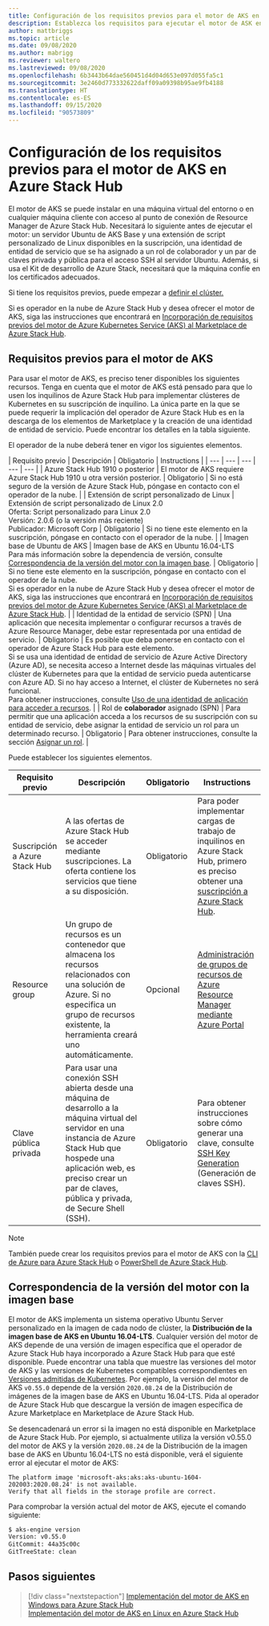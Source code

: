 ```yaml
---
title: Configuración de los requisitos previos para el motor de AKS en Azure Stack Hub
description: Establezca los requisitos para ejecutar el motor de ASK en Azure Stack Hub.
author: mattbriggs
ms.topic: article
ms.date: 09/08/2020
ms.author: mabrigg
ms.reviewer: waltero
ms.lastreviewed: 09/08/2020
ms.openlocfilehash: 6b3443b64dae560451d4d04d653e097d055fa5c1
ms.sourcegitcommit: 3e2460d773332622daff09a09398b95ae9fb4188
ms.translationtype: HT
ms.contentlocale: es-ES
ms.lasthandoff: 09/15/2020
ms.locfileid: "90573809"
---
```

# <a name="set-up-the-prerequisites-for-the-aks-engine-on-azure-stack-hub"></a>Configuración de los requisitos previos para el motor de AKS en Azure Stack Hub

El motor de AKS se puede instalar en una máquina virtual del entorno o en cualquier máquina cliente con acceso al punto de conexión de Resource Manager de Azure Stack Hub. Necesitará lo siguiente antes de ejecutar el motor: un servidor Ubuntu de AKS Base y una extensión de script personalizado de Linux disponibles en la suscripción, una identidad de entidad de servicio que se ha asignado a un rol de colaborador y un par de claves privada y pública para el acceso SSH al servidor Ubuntu. Además, si usa el Kit de desarrollo de Azure Stack, necesitará que la máquina confíe en los certificados adecuados.

Si tiene los requisitos previos, puede empezar a [definir el clúster.](azure-stack-kubernetes-aks-engine-deploy-cluster.md)

Si es operador en la nube de Azure Stack Hub y desea ofrecer el motor de AKS, siga las instrucciones que encontrará en [Incorporación de requisitos previos del motor de Azure Kubernetes Service (AKS) al Marketplace de Azure Stack Hub](../operator/azure-stack-aks-engine.md).

## <a name="prerequisites-for-the-aks-engine"></a>Requisitos previos para el motor de AKS

Para usar el motor de AKS, es preciso tener disponibles los siguientes recursos. Tenga en cuenta que el motor de AKS está pensado para que lo usen los inquilinos de Azure Stack Hub para implementar clústeres de Kubernetes en su suscripción de inquilino. La única parte en la que se puede requerir la implicación del operador de Azure Stack Hub es en la descarga de los elementos de Marketplace y la creación de una identidad de entidad de servicio. Puede encontrar los detalles en la tabla siguiente.

El operador de la nube deberá tener en vigor los siguientes elementos.

| Requisito previo | Descripción | Obligatorio | Instructions |
| --- | --- | --- | --- | --- |
| Azure Stack Hub 1910 o posterior | El motor de AKS requiere Azure Stack Hub 1910 u otra versión posterior. | Obligatorio | Si no está seguro de la versión de Azure Stack Hub, póngase en contacto con el operador de la nube. |
| Extensión de script personalizado de Linux | Extensión de script personalizado de Linux 2.0<br>Oferta: Script personalizado para Linux 2.0<br>Versión: 2.0.6 (o la versión más reciente)<br>Publicador: Microsoft Corp | Obligatorio | Si no tiene este elemento en la suscripción, póngase en contacto con el operador de la nube. |
| Imagen base de Ubuntu de AKS | Imagen base de AKS en Ubuntu 16.04-LTS<br>Para más información sobre la dependencia de versión, consulte [Correspondencia de la versión del motor con la imagen base](#matching-engine-to-base-image-version). | Obligatorio | Si no tiene este elemento en la suscripción, póngase en contacto con el operador de la nube.<br> Si es operador en la nube de Azure Stack Hub y desea ofrecer el motor de AKS, siga las instrucciones que encontrará en [Incorporación de requisitos previos del motor de Azure Kubernetes Service (AKS) al Marketplace de Azure Stack Hub](../operator/azure-stack-aks-engine.md). |
| Identidad de la entidad de servicio (SPN) |  Una aplicación que necesita implementar o configurar recursos a través de Azure Resource Manager, debe estar representada por una entidad de servicio. | Obligatorio | Es posible que deba ponerse en contacto con el operador de Azure Stack Hub para este elemento.<br>Si se usa una identidad de entidad de servicio de Azure Active Directory (Azure AD), se necesita acceso a Internet desde las máquinas virtuales del clúster de Kubernetes para que la entidad de servicio pueda autenticarse con Azure AD. Si no hay acceso a Internet, el clúster de Kubernetes no será funcional.<br>Para obtener instrucciones, consulte [Uso de una identidad de aplicación para acceder a recursos](../operator/azure-stack-create-service-principals.md). |
| Rol de **colaborador** asignado (SPN) | Para permitir que una aplicación acceda a los recursos de su suscripción con su entidad de servicio, debe asignar la entidad de servicio un rol para un determinado recurso. | Obligatorio | Para obtener instrucciones, consulte la sección [Asignar un rol](../operator/azure-stack-create-service-principals.md#assign-a-role). |


Puede establecer los siguientes elementos.

| Requisito previo | Descripción | Obligatorio | Instructions |
| --- | --- | --- | --- |
| Suscripción a Azure Stack Hub | A las ofertas de Azure Stack Hub se acceder mediante suscripciones. La oferta contiene los servicios que tiene a su disposición. | Obligatorio | Para poder implementar cargas de trabajo de inquilinos en Azure Stack Hub, primero es preciso obtener una [suscripción a Azure Stack Hub](./azure-stack-subscribe-services.md). |
| Resource group | Un grupo de recursos es un contenedor que almacena los recursos relacionados con una solución de Azure. Si no especifica un grupo de recursos existente, la herramienta creará uno automáticamente. | Opcional | [Administración de grupos de recursos de Azure Resource Manager mediante Azure Portal](/azure/azure-resource-manager/manage-resource-groups-portal) |
| Clave pública privada | Para usar una conexión SSH abierta desde una máquina de desarrollo a la máquina virtual del servidor en una instancia de Azure Stack Hub que hospede una aplicación web, es preciso crear un par de claves, pública y privada, de Secure Shell (SSH). | Obligatorio | Para obtener instrucciones sobre cómo generar una clave, consulte [SSH Key Generation](./azure-stack-dev-start-howto-ssh-public-key.md) (Generación de claves SSH).|


> [!NOTE]  
> También puede crear los requisitos previos para el motor de AKS con la [CLI de Azure para Azure Stack Hub](./azure-stack-version-profiles-azurecli2.md) o [PowerShell de Azure Stack Hub](../operator/azure-stack-powershell-install.md).

## <a name="matching-engine-to-base-image-version"></a>Correspondencia de la versión del motor con la imagen base

El motor de AKS implementa un sistema operativo Ubuntu Server personalizado en la imagen de cada nodo de clúster, la **Distribución de la imagen base de AKS en Ubuntu 16.04-LTS**. Cualquier versión del motor de AKS depende de una versión de imagen específica que el operador de Azure Stack Hub haya incorporado a Azure Stack Hub para que esté disponible. Puede encontrar una tabla que muestre las versiones del motor de AKS y las versiones de Kubernetes compatibles correspondientes en [Versiones admitidas de Kubernetes](https://github.com/Azure/aks-engine/blob/master/docs/topics/azure-stack.md#supported-aks-engine-versions). Por ejemplo, la versión del motor de AKS `v0.55.0` depende de la versión `2020.08.24` de la Distribución de imágenes de la imagen base de AKS en Ubuntu 16.04-LTS. Pida al operador de Azure Stack Hub que descargue la versión de imagen específica de Azure Marketplace en Marketplace de Azure Stack Hub.

Se desencadenará un error si la imagen no está disponible en Marketplace de Azure Stack Hub. Por ejemplo, si actualmente utiliza la versión v0.55.0 del motor de AKS y la versión `2020.08.24` de la Distribución de la imagen base de AKS en Ubuntu 16.04-LTS no está disponible, verá el siguiente error al ejecutar el motor de AKS: 

```Text  
The platform image 'microsoft-aks:aks:aks-ubuntu-1604-202003:2020.08.24' is not available. 
Verify that all fields in the storage profile are correct.
```

Para comprobar la versión actual del motor de AKS, ejecute el comando siguiente:

```bash  
$ aks-engine version
Version: v0.55.0
GitCommit: 44a35c00c
GitTreeState: clean
```

## <a name="next-steps"></a>Pasos siguientes

> [!div class="nextstepaction"]
> [Implementación del motor de AKS en Windows para Azure Stack Hub](azure-stack-kubernetes-aks-engine-deploy-windows.md)  
> [Implementación del motor de AKS en Linux en Azure Stack Hub](azure-stack-kubernetes-aks-engine-deploy-linux.md)
